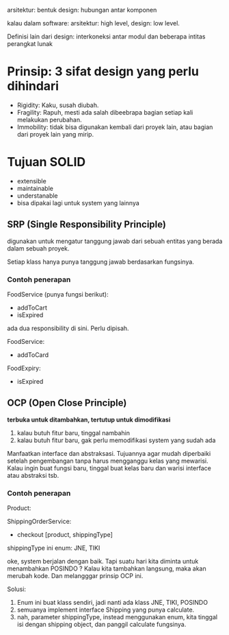 arsitektur: bentuk
design: hubungan antar komponen

kalau dalam software: arsitektur: high level, design: low level.

Definisi lain dari design: interkoneksi antar modul dan beberapa intitas perangkat lunak


# Prinsip: 3 sifat design yang perlu dihindari

- Rigidity: Kaku, susah diubah. 
- Fragility: Rapuh, mesti ada salah dibeebrapa bagian setiap kali melakukan perubahan.
- Immobility: tidak bisa digunakan kembali dari proyek lain, atau bagian dari proyek lain yang mirip.

# Tujuan SOLID
- extensible
- maintainable
- understanable
- bisa dipakai lagi untuk system yang lainnya


## SRP (Single Responsibility Principle)

digunakan untuk mengatur tanggung jawab dari sebuah entitas yang berada dalam sebuah proyek.

Setiap klass hanya punya tanggung jawab berdasarkan fungsinya.

### Contoh penerapan

FoodService (punya fungsi berikut):
- addToCart
- isExpired

ada dua responsibility di sini. Perlu dipisah.

FoodService:
- addToCard

FoodExpiry:
- isExpired

## OCP (Open Close Principle)

**terbuka untuk ditambahkan, tertutup untuk dimodifikasi**

1. kalau butuh fitur baru, tinggal nambahin
2. kalau butuh fitur baru, gak perlu memodifikasi system yang sudah ada

Manfaatkan interface dan abstraksasi. Tujuannya agar mudah diperbaiki setelah pengembangan tanpa harus mengganggu kelas yang mewarisi. Kalau ingin buat fungsi baru, tinggal buat kelas baru dan warisi interface atau abstraksi tsb.

### Contoh penerapan

Product:

ShippingOrderService:
- checkout [product, shippingType]

shippingType ini enum: JNE, TIKI

oke, system berjalan dengan baik. Tapi suatu hari kita diminta untuk menambahkan POSINDO ? Kalau kita tambahkan langsung, maka akan merubah kode. Dan melangggar prinsip OCP ini.

Solusi:

1. Enum ini buat klass sendiri, jadi nanti ada klass JNE, TIKI, POSINDO
2. semuanya implement interface Shipping yang punya calculate.
3. nah, parameter shippingType, instead menggunakan enum, kita tinggal isi dengan shipping object, dan panggil calculate fungsinya.

